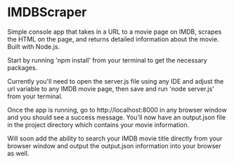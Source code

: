 # IMDBScraper
Simple console app that takes in a URL to a movie page on IMDB, scrapes the HTML on the page, and returns detailed information about the movie. Built with Node.js.

Start by running 'npm install' from your terminal to get the necessary packages.

Currently you'll need to open the server.js file using any IDE and adjust the url variable to any IMDB movie page, then save and run 'node server.js' from your terminal.

Once the app is running, go to http://localhost:8000 in any browser window and you should see a success message. You'll now have an output.json file in the project directory which contains your movie information.

Will soon add the ability to search your IMDB movie title directly from your browser window and output the output.json information into your browser as well.
